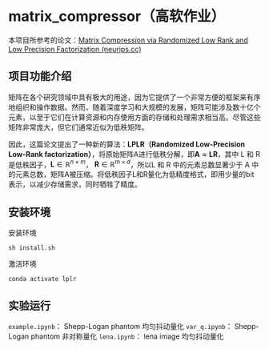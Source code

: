 # matrix_compressor（高软作业）
   本项目所参考的论文：[Matrix Compression via Randomized Low Rank and Low Precision Factorization (neurips.cc)](https://proceedings.neurips.cc/paper_files/paper/2023/hash/3bf4b55960aaa23553cd2a6bdc6e1b57-Abstract-Conference.html)
## 项目功能介绍
  矩阵在各个研究领域中具有极大的用途，因为它提供了一个非常方便的框架来有序地组织和操作数据。然而，随着深度学习和大规模的发展，矩阵可能涉及数十亿个元素，以至于它们在计算资源和内存使用方面的存储和处理需求相当高。尽管这些矩阵非常庞大，但它们通常近似为低秩矩阵。
  
  因此，这篇论文提出了一种新的算法：**LPLR（Randomized Low-Precision Low-Rank factorization）**，将原始矩阵A进行低秩分解，即$\mathbf{A} \approx \mathbf{L}\mathbf{R}$，其中 L 和 R 是低秩因子，$\mathbf{L} \in \mathbb{R}^{n \times m}$， $\mathbf{R} \in \mathbb{R}^{m \times d}$，所以L 和 R 中的元素总数显著少于 A 中的元素总数，矩阵A被压缩。将低秩因子L和R量化为低精度格式，即用少量的bit表示，以减少存储需求，同时牺牲了精度。

## 安装环境
安装环境
```
sh install.sh
```
激活环境
```
conda activate lplr
```
## 实验运行
`example.ipynb`： Shepp-Logan phantom 均匀抖动量化
`var_q.ipynb`： Shepp-Logan phantom 非对称量化
`lena.ipynb`： lena image 均匀抖动量化
